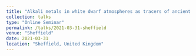 ```yaml
---
title: "Alkali metals in white dwarf atmospheres as tracers of ancient planetary crusts"
collection: talks
type: "Online Seminar"
permalink: /talks/2021-03-31-sheffield
venue: "Sheffield"
date: 2021-03-31
location: "Sheffield, United Kingdom"
---
```

